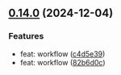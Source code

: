 
## [0.14.0](https://github.com/codaxio/cdx-release-test/compare/monorepo-v0.13.7...monorepo-v0.14.0) (2024-12-04)

### Features

* feat: workflow ([c4d5e39](https://github.com/codaxio/cdx-release-test/commit/c4d5e39c87f4dff7e8ff20646ff87eeb5f2cc739))
* feat: workflow ([82b6d0c](https://github.com/codaxio/cdx-release-test/commit/82b6d0ce5237268963fae7fa4f8397cf8c8bf2ae))



